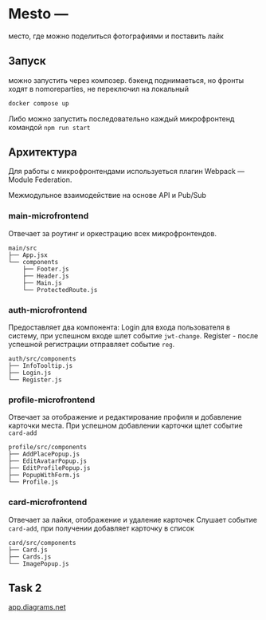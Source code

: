 # Mesto —
место, где можно поделиться фотографиями и поставить лайк

## Запуск
можно запустить через композер. бэкенд поднимаеться, но фронты ходят в nomoreparties, не переключил на локальный
```sh
docker compose up
```

Либо можно запустить последовательно каждый микрофронтенд командой `npm run start`


## Архитектура

Для работы с микрофронтендами используеться плагин Webpack — Module Federation.

Межмодульное взаимодействие на основе API и Pub/Sub

### main-microfrontend
Отвечает за роутинг и оркестрацию всех микрофронтендов.

```tree
main/src
├── App.jsx
└── components
    ├── Footer.js
    ├── Header.js
    ├── Main.js
    └── ProtectedRoute.js
```


### auth-microfrontend
Предоставляет два компонента:
Login для входа пользователя в систему, при успешном входе шлет событие `jwt-change`.
Register - после успешной регистрации отправляет событие `reg`.

```tree
auth/src/components
├── InfoTooltip.js
├── Login.js
└── Register.js
```

### profile-microfrontend
Отвечает за отображение и редактирование профиля и добавление карточки места. При успешном добавлении карточки щлет событие `card-add`

```tree
profile/src/components
├── AddPlacePopup.js
├── EditAvatarPopup.js
├── EditProfilePopup.js
├── PopupWithForm.js
└── Profile.js
```

### card-microfrontend
Отвечает за лайки, отображение и удаление карточек
Слушает событие `card-add`, при получении добавляет карточку в список

```tree
card/src/components
├── Card.js
├── Cards.js
└── ImagePopup.js
```

## Task 2

[app.diagrams.net](https://app.diagrams.net/?title=arch_template_task2%20copy.drawio&page-id=-t_QhQKQw0aWEY0aSNIR#R%3Cmxfile%3E%3Cdiagram%20name%3D%22DF%22%20id%3D%22BleSmaJVXqo2yb7Co1eL%22%3E7V3bcuM4kv0aRXQ9yEEAvD7aljWX6J7tneqI3tk32qJdmpItryTXZb5%2BSZGAcCUhiQQBCV0dtkVSFAUk8mQmTmZO0P3rj79s8vcvv60XxWoCg8WPCZpNIIRhGpS%2FqiM%2F6yMIxc2Rl81yUR%2BjDnxe%2FqeoDwJ89GO5KLbMhbv1erVbvrMHn9Zvb8XTrnlzfSzfbNbft8yh5%2FVqwRx4z18K5kbVgc9P%2BaoQLvtzudh9qY%2BmMDkc%2F2uxfPmCPxnEWX3mNccXNzfefskX6%2B%2FUIfQwQfeb9XpX%2F%2FX6475YVaPHjstccZY82KZ42%2Bm8IfnHH6%2BPy3%2F%2FfP%2Ffn%2F%2F14%2Bnz8p9%2F3%2F05be7yLV99NF%2B4edjdTzwCm%2FXH26KobhJM0N33L8td8fk9f6rOfi8nvTz2Zfe6Kl%2BB8s%2Fn5Wp1v16tN%2Fv3okVepM9P5fHtbrP%2BWlBn4qe0eHwuzzQPUGx2xQ%2FlNwNkvEpJK9avxW7zs7ykeUOGZaoRsikMmgPfD1MGw6w5%2BIWZL9QczRtBeSG3P4xl%2BUcznEcMLewe2pdybN%2BVA9CIdP644iVUd2DKL5cwI5OkwriACIjDguKBBgVJBiVelZ96984MTfx%2FH9W6uHvNNy%2FLtwm6Lc8G7z%2B4nwCVvyoRCsqx202XpZxWA1NdPD2ce16%2F7abf8s0yL3%2B%2FfbwWm%2BVTfdHbevOaryRXFfl2N8235d8dF%2BarXbF5y3eVipJe%2BLU8vXx7qc%2FmH7s1dW79vluWmma6Xf5Hdclzke8%2BNsV0W%2Bx25TWqT9k%2Fzm65ftO6sPz9vt4uq%2BsVl5XLtdg9fVGd3Wvp6hQI8SCvlm%2FFFIsQ%2F66net1Xhzcvj7%2BAcALv9%2B%2FGvz9Rs5ivli%2FNc213%2BWa3P4XlobrZKt9uGSF5B%2FQF8Uvzey9Wjxv%2BSCm374djSmUHjlZ283mS3M0FZfe2fivffpdvnhp0Q0hX7an1irjkmxUeaS5wMNACD5ULvBId6RrnZSptZEo1pUt8YPbv%2FO1lXT7m7z93X0pZPkzwUjLp9ecr5r2SPHZyGzGcPZWzUZTzeFfNVbVcb5sTr8vFonq7VEpYOSLQHzRft5EEiPDr5klA72LR3AWJgJhmBvV%2BZAEYxhngzQQkWS2ROCxhNtCwxB4OPRx6ODwHDqNWOASaKxyFA63wxCAe%2FrPISw8Yzv%2F6x2%2B%2Flr%2FuP3%2B%2BbkhUiAYOTmRakDiY7k%2B7IfEc17sAi6hIZK53Ficojys0WX9r8LR6%2F6YoZY5%2Bvd7lO%2Br1olgV9OtisaRfrtZPX8mjsmgNBnLzY203PwyG8vKz8Q0bmCTcwESpODARkqg98mm9jwuO3%2BmJtwa6HAAjEoX9%2BfkZPknjTIv4MY7isxAmazcrE3GoQWp0qMUg3h8fm8f17%2FnPC1TqitmgAT5JDKpxYEGcD6aQ1wBQogHkYjmU5QNksT43NQBQONcjDq4YZ5mXTtpvpXF9iYteNQFY%2FgVZB6Ek6DWcDrAgvAHTiNMBYSzTAaFETMPBxFQW4HBUByi8iREHV%2BJblovwdl79vJvtf4b7n9H%2B5%2B2kHMIU3FymXaAxPyCSuQaDKYWjHLyjZD%2Foy6FiA6JZEoqKFEAJsKEQDTVqGg7ViaOGDLu8vHaKqn8y7QTuo%2BR%2BRs5gngFeHNSV9X%2F9zH45sSEz%2FSAQIyIglO0eJclQ20dQ4jZWOg3sNVhaa7D9T0hptvv9z%2FKtwf4U2r%2Bc7%2F8OmlPVz%2Fotd9QbZ9Rt5%2Fjt9WUP1NsRPlLfpDx%2BR31uun9j%2FYnk%2FvXbM%2BrTQ6yEyRHydpeVcRcDIeaFTNQxEdbBRvQyFN1lYQbYhQjZySgH8L267vXHS0V6unlerb8%2Ffck3u5tFpT3yrd48OBZ9gyhgZ7KED2EmET5Gz2QUDaYtZL633z%2Fz%2B2fULPa7f9Zs2jzX6%2Fpw3R%2FL13LOYPCP4nv585%2Fr1%2FxNcpNydWYJBoA95Bxg6ZbCMIJM5CUNbLUdH2PoIsg0u%2FnbTLm5M%2FBm3yNYLJ4DqXETJCgr%2BtJBXJwrlAS6pXwXOJgK8ow2t1WQ5Zqme3s4FLaHDasnYiZHlLHMmeq0JU4rr%2FLvh4vXWSwHNwLoRsbSk8QmhtNaapqe11pea41lHzU32b5XZ09SffWN%2Fv7nH5T2qG%2FXQX65EF2DWPsoCkX7SOZsD6doZDsjXtG4o2iu0EObUz7V3d5EqQN1CRsFJMYMHYlsrr%2FZBy0DyY2uTP%2FEmdTWMeqheZK1V0FXqIIuPxjEK5ssGV%2FZqPneXtl4ZXOxymZ%2FoxTvata7qRetfMKU5U6EqSS1Ghh1tWR8E696vOq5AtVzG0poFQcyRnoVKom3h2IYjm8PyehcXil5pXQFSikjvC96h2y%2FK3ZliiiS7NIjk%2Ftd%2BMO8GvJq6OrUUChcdP6%2Bfc1bvWgtxnt4in37zKSPh8v2eD3m9di16bFbwGiwg4JCV2FUhSlHI4rTm0Sij5CEgT2cPvIEbK%2BPrlUfzagIE51hSZtNDxRbckbdtE42IjlDdbZQwppoF63OECLBKVybFMUyhQYDowaWp3N7hXalCi2bUW%2B4p%2BJVxF3k3kkuCAVdd%2BnqS7DGMqnyArJiVMMpL8%2Fq9srLLeV125lsrTKZtNKsr4EEBTg7Kk7EimQgJNaWGU3kad9eE3lNRGsiysIKqCg6sbOI6cR9XkBVqdhfeen6DLFeYRBJvUJpqaXB1JmnkHt15pY665vFcEtdlFJvxprrwrVSymolWV4dCCVlR4dTSZ5o7lWSWyrpFm%2FUHVQMouysq3DWuHZcMZIZN6lRReJp416RXJgiEXyt5Kp9qhCnhrSrHQCMBqs9M9zrnUvTO3VcKHugokMp9Z7rUz1RFLOqB1ceYksMG9Q7oaeCe73jmN4hoWkuZnMFLlMUsy5TjMSqs7irsRn94SnYXn9cjP7wnhKnbSCrbTKZuWIygTb0DGuvbi5L3Xjv6KBuWO8oxuqHVjeByWhwKOE%2Fz%2BhU5oCtrzBjZ1GaNMgSK%2Fhpwt0UPl5Xt0%2B7Nd3c4tf8sVj9Ttbd7HG9261fJ2L3i92am871x65aXvd1I4RJ3RaBFYge5g8EuK1oM39IUo48lvCuSHey%2FudPRgHlRrx4W9xuNvsWIHvNUOl2evDYcVrk2y%2FkRTkwm5%2F%2FU43nTdU8qDnwr%2F2BYN9AZH9g9qMZ8vrVT%2FrV7yWYlN%2B16mIyO%2FQxKhYvRfsslF9h%2FbFpdFK78JY68KXYtVyYxPJ5pXuSSGKh%2BNimWJXQ8Y19YNlUNp%2Fw%2B3q5V6lYbAC37CO%2BRVj9TZu3HSRCdifWXskSrmtKPRTCncr5r5qAkcveqwu2gvSRoTlDIEUm4J%2B3%2FxBk8oJa3mi1KU4lWmGwjjehSF%2F69crmAI4%2BBzK%2BxlmK%2Belj8420%2FCGKGdwEAaeYq%2F6YgyrmTn0Lupv2DqhvEeC740K803WswkVBxt0Kt%2F48WeFqPjNsTIuDDNa37FdZ98sFgEDtbB7OeWezP2dzYJ%2ByPlWr9%2BpMo%2BjPdza7S%2F3D9%2B4uJ38tVt%2BKas40KJEh5ZoQJiNxXGLK3YlkbqnI%2FxZZlHFz%2FAwfttK%2Bey%2FoVFym28pVSr3RO%2BXNo7tJNNP3inQaFLcAnxKpgxuQIdYcBr1o%2FSmMM%2Ba2iIP29fNzuRoHsXk1epgeh%2FXFj%2BWOQffydQ3uCEbN6wO2Vy9%2BUi94ZJdbDsFNnNKGA2NJjOTR4QKq3RbGqB4dzLhAQJjGJxoYMBAs12EMDP6DUGzAwMDjLTEwzkACVsVzZa1CKvrEVZAhqj%2BlIlf3kybZubPcTB8YcIH6XmHrD6%2FvA1bfh9wSHE7f44qqg%2Ft2rF8XoSv365Dg5Z%2Fq18EkZG8VDaV2%2BWfGHzSs2oXDq91%2BLesH6iZciuS%2B%2BzaM89fK9Xh73L6zxrTMxl4sv%2FXoeBy%2Bd18OAPN8lwcJUXuwbkgXgA2PT%2Fl9lwExQVZIqB8fgLH%2FAUh6s%2F%2BrpFrOAUi8A6DlAMSAC9cFJzoAMIvYcg5TcPaejuqTYv6ZTUCRukaNsu1jd9RpAN2eiRvcbPVbvsib6Cnct%2FoIYJKBBiY6AYJtYXmBCIFGQgjSoqW5LU69MwAQ6hIp58tvRIg4NBeDiHNCHeG6yVflLSpWcTTT9VmH3TakdgpBtVO4qgT9Ln%2F6%2BrK%2FDjNz3tZvRXM1Rda5S6t%2FbRJ7BFkn5bZ%2BoKyqfSDBGBSoxfKsPcVIXZZidBHav7krhOKFjBeyLNEQstiokKkLDfQlZH21O7wIcSpt7iiJehKnhDPxwPjipN5i7k2cON104LZ7IZEKCUc1AMnoQqLODTYgJBR0ISoAdd9c5AVIEKDMNgHCH2ajZXQpOqhXuyfh7B7SQmo04zrufVNHHsALYTbpK4CXIhKvwwG8aDJuAC92JIDHbwCFp3KyEQxC5k4xJ6G9beCn%2FBMbCN%2FhgPpgO0m09pyzMTaSKOS36%2FuLvMXtinlaKqgwYFOwp33tzoRsSI90txo%2B%2BBar2zx4%2B8AF%2ByAEo9sH6o2M0UXIB99OErKM61saZqP7MeImARCmp7zP8n2rGmx61rbvdTbk8%2FJHNfz8RLA5sPN5kpRwOVCMQTK0EIkji4%2F1P7Ji7Fxi39s%2FsghwO89TKHGdzA6tGDFGpob2%2BTlJHp8HElokiZ6aHVlZ8NT7pIORSuJR%2BY0wQSwVBHt4J%2FikKa8kzk1b690iF0O%2BoYv6WFAa4djqGFvO1MhGLo4sIurXGqRLNGKEdQWRP5snhOxo4uIXrz9eypH%2BcvO8Wn9%2F%2BpJvdjeLvHTmc%2BWMsKP%2Buv7WeP6ACyrUGn%2BX76jXi2JV0K%2BLxZJ%2BuVo%2FfSWKnI0r9FQ3AwHO0J6GkvRsEsNgKmckLWr0vLlUR7Z8oSXnc18HqJPUTlekPos4yTJhCFQhgGNjCaFwo1NLOA0av1JQGuvDj5ujsmPPqfBEAgdChaf5fJaV3mE%2F1kDEYZa0cQjeMDBS4SnxHW69nvN6bvwg67VpwpBr940D6LQmhCabVCa%2BXa7bmvC00pomVaRqw0d4iNN0p3ENdhWqCgE%2BWoZku404imhGV%2FmGul5XXbOu4r3KK9VEUFJh1rAmkiQdVRMr1lyRNg7VT5oMKAY2JxHk7UQi6Az6ikZG13i5o94WHv8cCXVqTl182zyfXhq%2FWQ5FD7IHAi50Ecp2P0NJuH0wNkQiSUVqTBjC7IsESeGEgKIKMpTAB0o%2BQupWdNmK2%2BYmQoz%2FgmpYxxJbx2wN66T3XW6mhvVEcyN5rG1fEHBctzgJbkJ0%2BHdiZQFACt4e7sveafRN4ETcBFYp%2BJTSzVyBmDMZwi36vl78cn0vfcw73FrlFFVzVegSS3KGzKILtqza1M5RJmO%2BeWpGDYkG5HNU%2FZMZkOA%2BSu5n5AzeOUZHTWo1ZfP8dbmqhvdQF5WdSzgR%2BJT1fxNxE7mPOY85xTYlZEoGaySqVSjs1d%2BsS7bwZ3RKcr0uubKBd1inzCjjImLtXc7CnFE%2F6yPZRJKTUH9iRn1W2Gp6XFDRdpAgPtEAZwtT8kF6bBgp2556VsA1xl1cbr%2FU9FeqrZ1biWaCtF4JWOW0L65X%2Fbzw1ksAYcWPCekQt3VjduaBDIuG0jU9JCWJu6NUX669n3y7j6jUpaeq7nZ6KSCexSYRIc6cKeVT7E0KkKR9F19lqj8RkmxpzvopsFLe9Rcq0Mfc65MoLw5HRDJMkSHziv2Q0UIiqd%2F%2BcdsMsWaXx3XSzukGDm3a0MXfZ1QERqz5GE0O0SMuUEPvaQBGkXrKTwN9bHFFADEHiA7yGGU%2FprKSeWfFlpm8J9FMmtgebeaDMgBEnHWiHWBO065b9VT7Qv3Qgxa%2FSIcshcebab6Mui%2BjLtNdSnU7YBl1tqDN1FwnpXT4aoG%2ByILRIgsg5nYhAYCJ6DUbrbKQ9t6vi9lwdtEoiHnLLTjdKAg7bjX6tnMm2%2Fk7kS3Xieunhl8OXsYthfTcHhKN9w%2FNxRdZRb5rJykJbrIsAmnzP%2BREkOdQ6IAgi4GhsULxmWKH8pYymlJKYGbYC76kkFyEuOGPRdAwG5LLZDuD%2FYEGVUEjgUwFjeAmQCf1ZeS3%2FnVRSKOiRjYuXGWcTTEN%2BfZd2nCVpfENjAPyH7fsQRTfhGmQ4f8S67BM3ERysmJU6eKnnNLGFVnHqvaQndC6hjcT0o6I6pKxG2i2CHHf985KJ%2BrzLvNS4i%2B32gOWEEuCXmQpFQKRIrEEYPkyQizJ1Ds6X4BUlOotnekegungvEBxiDpkrNox6tpN8L3erd9SUk17L8yWjn0lUXy2XeKzf9zv1FNVNV%2B8UJjcZ6yfuGGFVidJ%2FLd1C4655DiVA25aQszSTTAtFFVquNlYfdsej%2Fgi6kWgp8RV4yk8g9IqeSSBvymlD5Zvpcgp9ETVwrMalsPvT5oy9a%2FP5cE%2FKmOCl6T9jab5%2B%2FuqXD8%2Ft7vitT50Vwrx19%2Fyp8%2F7Y%2FN90LQ6frupnm7%2F54HRvH%2B5zd%2B25craLJ%2Flgxkz%2BCMbf2GYH2AlJQxBSiavPQ5xUH8X%2FOuT4ompBd0pG00gYLBvoD%2BcBzO1XllIsQDnsqXXzokmxrDmwidJhZEsDaxlsRO1QNvbc2H3AFIfSm5OSAbkW4OGXsDs%2BJE33mO%2BAr2b18LYbC775W8zwTU4OeY4r7%2Fy4ZbKljl4HrhUG1n3HL1bfZoQiobm7PCjkU30eBs3HcuD5WB4A9o9W6kFbi%2FJtPZCcYkGNBzBgKYhjc7nf6BUO50MRevTYZuyeMv3VMu3xb7FUzCuoSu1GGVwb%2BFjnm59UAuAXJBSd8MLQ2I1yZojMcZmILs5bffRa7udQ6a2v9JamIeak1b%2B8%2B1%2B%2FTyt3%2FbB4cV0uw84H%2BMxD%2Fa0ArdNh9NH2%2F9kyumoPp3t%2FsBKnqieuTjGsRKg8sVa1DMt8Q8sAiTYVqfQANLWv3obm3EtKOE%2BDMiMerBENoap7GuSm9dflh78W%2BGbYteVccTuqFGqU4G5XRiiBU6gmO1%2FkueHxG%2BVIjC9TwSFEejGYe8EXbq9650gLxTOOkFoHCdIE7Y1qfjexxnXxxk4FH6y8zBoVJwEYUV7j2aVYEvmINqDx10P3oW8NNLJCy6dSPyWiDXAREPrqNg%2BGa5mapoI%2BemGnre%2FLh1qvf3lhcJZ%2Byscwf6yrQ84bX5Jh8KbY94c0yApHGVfiOaYZgTYmPkmRsICGfUAUcE5VaCRW4K31Bsz6jieFM3lzg9%2BgJkX9LADagy5Yp%2B9BPDm5Jn%2FNvO23qXDurf1vFA4a%2BtFlxBr6yx7cdy%2B1i%2BUlqfTccXnmwn3SqlvogJaAhuRcBN6Ayv75MODngLRj%2Bl2ZmCQc8GAsHjum4%2FgDC9%2BHzNgA3Q0g5erkdyypIPjo%2BzSnXF9rhMfADzG8WzVTc3kqmpFm40wlseqVDTt%2FEBZ1t%2F6W7GpyoGWR74sF6WFOaEzAfms5Ih80Hm9BgHX0%2BLQ5ILK98tkhcdAOljCn6zy2HGlbKCyHt%2BMVMWbs8uSkxIOJ6EgOikllzQrPWqkkBd0GuQySnDqr2Q8tTToSYD40q6ZJPeYNIUzUqMmk9Ue48a1wqB35dfvoawGzLicbNmwBJJuVHzFqP6GRaNXzPnD0jIjrTUPDI%2BFRhmjo6pGvmzyxbI4lILC1aHYrH%2BuXwV3sXVFnVvEyKK5JAjWNpnbr7VLuR8OaSUWUlIkmJxc7UXQzXRd0bXYTeSQuS%2BpH7EvfFFsHr4VdW0gWfnw%2FPs2vHkp8s1EqBogkzBaHBfFc%2F6x2g0iCxgbhCKXYiUBSclvMFTJb1Kjvq0hH5IZ66od8fZQ7glZZEYrS9AiiYtJMDVKqv8uU1vhrpGMfIY3Ys1dkECDpgvARXRGtV1ivpUmkPgEppW8rOODGeulmRSrIE9WX%2Bcc%2B%2BUoQ%2BX05dhMo1VDKasuc7T1oFKdenZhu6a9MMtkAOmx1t6QNwDO6L6J%2BraHXj2Ow3uJZSLtrKizFR9ZapAMJ0Js8SuZQQBBatQgsCGYIRgEkv7GptX2eNGMZk6sArG%2B4xnG7AHrogmgl2iCtweM2AOOxR%2BARvyBrlxzSwUKjq3GxfHd2IzZ5uKLA%2Fd2eWAj8lJvP5ZsdA0H7sAqb39EnTuicw%2Bsc%2B6Bq849sM65B965dwbMVdJjLZjLnftbmnBCl6GIBEaAmJQhslOoW10cXHfMONaDzYSLjUWBbMIHRGsLXHEYBPbF5sGIvjiwzhcHrvriwDpfHHpf3B34dswXh62%2B%2BGnwzfF1SUJXHdqvWb4XB%2BLt8852WZT63AiaRHGsQuxC8fED6nBEHxxa54NDV31waJ0PDr0P7gyIq6THWhBX%2BOB0j%2FmEDauLHjed4yPmgzw0W%2BgXB9wdcw3YqZYit1FaP2l%2Bawdyj6hQR3S3oXXuNqZsuIfU1rnbyLvb7iC1Y%2B42UrTm5RLaVRhNM%2Bbm1O43Ln0iZ7pdK7K3y4YOssdGI%2Bs4AmBVxh4ZpxEVsoZPbiW2IesceqTh0B%2BNbeW%2FefUQOth2yLfyyHaS7FiLbJL4RoVsdDyYzvXSL6jPpZlZCVOmNAee%2FW7oAkYpXEhWq2B06IrEcTGtbzWcdTuhK7YOujT8fQ9dVkCXQnashS5J7GTGtTWj66PQHVtUNcU4kvIddXF2LRjWLgZs0rEEwfD6NoNgoUbUxzyC4dfjqd1QErFwAsHqCbUJwUIN%2F94jmA0IppIdWxEslERIKgSj%2B7yd4GrR0cQHAfrousrXV%2FhjOOnqrsYBodG4ZKgRNDIOjSgc3bkLNSgddkJjaB00asQPPDRaAY0K2bEWGiURmAoa6RqtdC%2FRsBUOCW49MPUhJJtugDpFQ%2BCcuj9du1WsH5teCxy2S5QGHEp11XBwaIR4ciwcZoFkZExrcVdJKKF1JJRIIxzhAdEKQOyioEC7ADFSZHwgoe7CHQV%2Fx%2BZ3eJ%2BwVynSqNCYGgXBSCOWZRwEQzR6uDRylatST6hVEOi5Ko5AoEp2rIVAOVflOAiECgzjCgx68DtffjTAz2g1wshGtkuYxqODn6tsl8g6tkvk2S6ugF8X28U28JOzXdqSBaUMl6CtSE8TCr0O9GoXgKgbvcwmEMY2Ml0izEwfT%2BXGrjJdYuuYLrFGdMCjlw3opZIdW9ErljNdzq0d6xHuDCHRCE5GRrMRYhsJKxFeSiOqZVcJK7F1hJXYE1ZcQbguwoptCCcnrBz8sxLD6FbNNHq1dDj3SKYhDGypVdEjIZV2DOGYjUyTGIkrxLTydZVnElvHM0k8z8QVHOvimYAbNtQ0OpIlesVOuNbgNLbFlD%2Fnse08AeGwTeqlQZPohluK2oVuSTY2uiWuUkjqCbUK3TyFxBF0U8mOxeimIJG0V87OPJb1IA4aEUdE%2BPCG0MxGTkgCRydEJq5yQhLrOCGJ54S4gmZdnBD70ExRA%2BVB4DoCIfaYKEiStUtH8gR0IK68%2BO5aIO6Y8igWuGupjbSRJBkd4FJXaSOpdbQRvBXjAc52gFPJjq2baqmiQMqZ8BZSnp0sodz7dPoywxpEsmLMRhPcUhs5JKmk%2FaNpHe0qhyS1jkOSeg6JK3DnGIckVRQ96aUeGMZJGFDv4iKdLYyUGhWJVyjWPXmg2hvMZA%2Fg4VRDJrs7DsLQaBWx1AYyS8z51SSVb0QUcJXMklpHZsnGJrP4zj1nSw%2BBVFaBjQ6pmYLMQqp6Ea%2BRTkIg2dxSD5KA4JyFQhFk6dphdxRAw6sKmXbITNIJeYRbYQbyMo14lnHIg8HomXaZqwyXekKtgryxGS4e8s6WHmshT9HSJ2TDpcT%2FaukH31ksBU4OVVPoJD3OOb1j46%2B%2BxEpPsseVEhEED%2BKMXkPAaQOZRgDOSFyQprW9q2SazDoyTTY2mcYD59nSowJOsWOlYeBUkGlOAE7NQpsePgeGzw4JZORPEmo16nfCwAaqDg%2BfaPSW8TBwlKrTTKhF8AkDjdCGh08r4FMpPZb6nTBQkHXadxp9kc5BIbBLitjgq0hTIdEEQxBoA31HgMBwbLYqDByl7zQTahUEjk3f8RB4tvRYC4EKAs8JEOhbNRjSRPp59oah0EbiDcrEcTGtvx0l3jQTahMUAk%2B8cQcK3SLekAc4ol61mKgRUMB3y1JbyU1m14JfZ7caAkajmUAj1GQcv8IQjt5vDwJHeTTNlFqFYJ5H4wyCqaTHWgRrrRRzcs1qj3JnCIkGyuE%2BCYZQzkbKS5iNvmcHHKW8NBNqFcZ5yos7GHck5WV0jFPXjwlkSfV08l8Los1Y4CPhzIcJnwtIUgYhBX%2BIvQ%2FZ9fNAqS1pGu3XQ2ASKKGN5JZo9M6z5Ns5B5TQOnILHjkPlPYDpUp6bAVKqK5EQ2BxJrh7d7K9vgDXVOMS6GlS6UODcUcBX4OVVwF%2FHfKjsZtntPE6eSK74G%2F03rOEdese%2FFlHbIGe2OIO%2FDlGbIGDVaYhviHtEtKwOJPcysPiaXKl4RUCky3ZSQajVbAYj97UFkJXSS7QOpIL8iQXd2DRMZILkgRvZlyrpJQict5OOhMc6ONXglnnElsyo54c0ogymYesdOwKoxC5ymqpJ9QqyPKsFmcgSyU91kKWojpMJ2SpExKuA6Y6JrqrB21qdLcN2UhLSUZvQQuRq7QUZB0tBXlaijsg5RgtBUnCHxX1UlYU5UA%2FCVoDjYGihnUgBC9F2iYdd%2BQKhiYUFHKPxCXdXZdX1yFybNsIOT%2FFaCQytJGfMn6fJMIScg4xQ%2Bv4KaFG5MAjph2IqZIeWxEzlPNTmnQ7JPBQ6HbtRyUrPFAH99iX4c06LiNdXtmMy5mIqb%2FvrwQZO0RLowMEvsYQMtpIXRm%2FpRIMXaWuhNZRV0JPXXEHGR2jroQK6so5PQRF5ibnQgL2iJjZ0N4M6bpcxQ6Jim80nEVc2NAQJNpAW8nChBsZG0DRVeJKaB1xJfLEFXdAsYu4EtgFipEkqjPrPZ2BoCa9d%2BjZm0dLkT3Ah3vXWwZ8SZKMDXyRq%2FSXekqtAj5Pf3EG%2BFTSYy3wKegvPo9vHMhTyY9FkGcDlUYCeeOTaSJXyTSRdWSayJNp3IG8LjKNbZCnINOY3xqU1kkj96RzCdn4aT%2B1rsnf2bVg6zEUHDETnBTAM4OzsQ0EHBFn43T0eqGxqxSc2DoKDu6H6XHWfpxVSY%2BtOBsbKRHTHlNtqatWI%2BlVAF%2BH5HR1zQWJUX5NbAO%2FRgJ8mBE7orZ2lWETW8ewiT3Dxh3g62LY2AZ8coYNUygbycgxOjkbnYgmVgqlXb%2Fy70hwHkPqJ%2B3txixT5zqw8ty2SITyYQgt7aTeRNnoNWNiV6k3sXXUm8RTb9xBS8eoN0kfjZFOqJ%2FtUbEHoWrDQYx5ZnAw0YhkjYGD0eheY%2BIqE6eeUqtw0DNxnMFBlfRYi4MnMXH0czGoEOnpriTZtJwLe4m4ey7vuT5cCUR2yJtGqdHILGDayeOJgtH3FxNXeTyJdTyexPN43AFMx3g8iYLHM1aY1WPjqaIFurERSkRrOGxMNeJdI2BjGI1e%2FiaVRGucwMbUOu5NqhGx8NhoBzaqpMdWbExby98MF1Q9DQPj%2FLUSlbfH7TuZpovHxA6R0thoNJv3kdpJywkla820IneVlpNaR8tJPS3HHUx0jJaTKgrf0BXZ6C72YuYFncl4TuD1gYVIlT96RQxVlSy1wp9Zl9BOng2Kx4c%2FV3k2qXU8m8zzbNyBP8d4NpmixE3Cem10eiPJp%2FBgZ0LvSHcKxTxEkMh00mDAl2mEqcYAPjD6PmHmKrGmnlKrgM8Ta5wBPpX0WAt8CmJNSkUvUwkYMVAY6GX6B1XZ7oMjOaMipeLeI%2Fl0rvjplcJil1wxUiVmFxDgNASLdtJnSD7IiLrcVfpMZh19JvP0GXdg0TH6TCYJ2%2FQfDiWuH91DkasCR7eh6tejvJbKNirZawufxibhEgV2MGoCHi7xY9A6HsjKHQyl41HgKKOmmVLlaI9dgRbh7XEPntaDZ5cskb07S8ATBYraNgQSCY49UACVCrQaKfd0TrFmKBjMavCMKcfxAaOcD7UeJ1et%2BftmgdFOWg0YvdMiChyl1TRTapEfiQJPq3EHCt2i1aBAUe0GqeueeoAbXNdotxUGiVm4s4JGg9u94DWExu4TRT7NPbBr38yeIonMGR5b4Fk17qCfW6waBCTRm543FzXRksRJSathTbS8njxEpXTZ4w4CjaDV0PgI05BdZdMQq1AmgCwrVzCcEh%2BYbPP8XMRPT4LMlWcWSfYYBOcJXj2taotEMrzSahDDDa8FBJz95UobxWOkpjAR7WQNRg5PwOnCyHHhbYC5bvXoTNaRIbtldiEWisdHrIF5MAMjVkfJhvERywJujEesXoTJPsRSc2MIGoXUJh8UfKxQwYq5aKw6noViGKugRiRoeKyKeKwaX5lCSRjDHayC3bVdTI%2BnhhvvwckOcFJJD16v0DJwggruifk8dimSkU%2BPm%2BPO4plKMFqT0s3imQXkEdH3guP7XnBg7sjAeNa%2BqWuBuWABn8TDWy%2FCZJ3vBdVlWs73vXQS9a4A2E6otgLMApsFNBEYcpafLKYIMJWEHpdwOMUro4nEq0rs3pnRif%2FvY10dfc03L8tS0qpkm%2BD9B%2FcToPJXJUpBJbvTZSlu1dhUF08P5yrJm37LN8u8%2FP328Vpslk%2F1RW%2FrzWu%2BklxV5NvdNN%2BWf3dcmK%2FKhfGW74qt4sKv5enl20t9Nv%2FYralz6%2Ff9Yppul%2F9RXfJc5LuPTTHdFrtdeY3qU%2FaPU6GC1oXl73eCItLLSkyq0U9%2Bdr%2BMq1MgxINcweMUCxH%2Frqca3KrDm5fHX6rNuvv9u%2FHvT9QsNkrndi8P%2BWa3P4XlobrZKt9uGSF5B%2FQF8Uvzey9Wjxv%2BSCm574djPRpV83mS3Cm3%2FfPNU6P%2BonPNq3YWQKa3yDFnrP9FjtWqZJFX4iNd57xcpY1cqaZ1iQ%2BU5tDuZVN8%2Fu9fqfldSua8%2FmjFtA8LfaWdtFh%2Fp6zGRhAg5o5gywsMIBW4KotoF%2BHCV2ZUP9II0Q3OnEQxl4gTBCJ1EkqDusMNjEas7Si1JFU%2FKj7lGRKHFIM94lBqkGyO9usIm8szJfv061TSQ%2Fw6tq03JpaN5tchWayqL1SrEg5CHKIkpBKulkqdY2cDoOnyHwcUD8hIh%2Bjw4fwvM%2F4e0ojXDQ5uccqWXgOBJNIGIsmqweM3wMDIIm3e4fMO3zU5fOjMeFetXdSmPbvqJUte4v7hrZcBlryMN1bPxPa9XF%2B9un975KQ7I2HkhPsYaPZAAWlAAWzMBk8JazPq8CLrb3C5XqRK1LoQZEC7y4JQaukm8gUcIrGwKXE%2FmIEJh8PWvnPuqBCVqOyen5%2BhYsswfozL4ThPxWnUsjY8vKE6jNWux77LQVFm9GeQ0kD1HlAq6KQMK7M5taFDb%2BvMqCRlunLVLXsT%2BhS930QTKcA16bqOXL0OWCURLTPxs9CG%2BFkQsH19slRSZkM2LiAcLNwc9h0%2Fa1eDUfVPpga5FOU%2FmxE50%2FYLu4NsxgdcFmU7LhICUVskBDAKid%2B%2Bvsfb13PqYh19ZlHAZACBkPaiFI0UGMiqwx0fGClfbtbV1JFzf6lihb%2BtF0V1xf8D%3C%2Fdiagram%3E%3Cdiagram%20id%3D%22-t_QhQKQw0aWEY0aSNIR%22%20name%3D%22MS%22%3E7V1bc%2BO4lf41rso8WEUAvD7abTuZrcnsJDO12ezLFm3RbqVlyyvJfcmvX94AAeABCUkECEmYpNS2RFEycHC%2Bc%2F3OFfn0%2Bv3P6%2Fz9819X82J5hYP59ytyd4XxNcao%2FKd65kfzDMIRbp55WS%2FmzXPB7onfF%2F8u2gvpsx%2BLebFpn2ue2q5Wy%2B3iXXzyafX2Vjxthefy9Xr1TbzsebWcC0%2B85y%2BF8DWqJ35%2FypdF57J%2FLObbz82zKU52z%2F%2BlWLx8pp%2BM4qx55TWnF7c33nzO56tv3FPk%2Fop8Wq9W2%2Ban1%2B%2BfimW1euK6PCheZV9sXbxtdd6w%2FB7h%2BF%2FL%2F%2FmvzZ9vnn5%2BTn65%2B%2FOv1%2B1dvubLj%2FYPbr%2Fs9gddgfXq421eVDcJrsjtt8%2BLbfH7e%2F5Uvfqt3PTyuc%2Fb12X5Gyp%2FfF4sl59Wy9W6fi%2BZ50X6%2FFQ%2Bv9muV18K7pX4KS0en8tX2i9QrLfFd%2BVfhth6lZJWrF6L7fpHeUn7hixul%2FgHE7uweeLbbstwmLVXfRb2i7TP5q2gvLDb79ay%2FKFdzj2WNjW7tAWaR0UCLW0WJySPy1deV1%2Fzx%2Fqzqvevi83i3%2Fzvq22%2B5X4vj27B%2F17MF%2Fyvy9XTF%2FZV29PGvWxiG%2BMg0NzGMDC1i9nwLr6U2%2Fiu%2FPvFpeL1jO664CSRFiZKuwsTkai7LuzTRl8Xqp%2F1xBsNi3e%2Bfmq1f9QV9ufnZ%2FwE6pF5%2FBhHsa4AqrdYufoo6S41Sq0udVdJ%2F%2FGxflz9lv%2FoLHn5x2%2BldV0uXt7Kn5%2FKRSjKRbutlmhRAtxN%2B8LrYj6v3g5ukLiFDMIqHfC8etu2O4YJ%2Fb39Jmj03eCWHyUJoAEyU6uPHdAAKZY1AAY0ACyWoamFIWejAZo97hU624sbdhb3Id9s%2F7p6K87x0Ks2gMp%2FR9ZRiGzqgMgFHRBJOiCMIR0QAmIaGhPT%2BHx0QKShA%2BwubtJd3PIQ3jxUj7d39WNYP0b1481VuYQpmp2nXaCxPyiCXANjSmEvB28v2Q%2FGcqiQoDGypOsWI4QBYCMhMbRqIWA1lH9v6dTtxPlT%2FZhyYp42ol0%2F4vqxuT6gz5Q%2F37fPy3tQCud79ePH6%2FLmabviRf2X%2FLFY%2FrbaLLaLVSXyj6vtdvUKnIXtStqr1cd2uXgrVRCNOgWdQzHCBiKcZbNI0vop6WxiDLh%2BDCHH38IuGv7j5tfTVjkjRCZSYBOMKZ%2BwC7y%2FXNge4Kn3INEInjaWCo0cY3EvqGZ6%2Ff5SRc9nz8vVt6fP%2BXo7m1eRuXyjtw0nFuYjLOTKVBoU58NQtDYxpdOSrr91heNldXjehR2N%2F%2B%2BjCtjfvubrl0V5Xm7KV4P379IjIuU%2F1WoF1Qm8XpS7VS1OdfH17rXqiFx%2FzdeLvPz37eO1WC%2BemoveVuvXfAlcVZRO4HW%2BKX8euDBflsf7Ld9WuRPwwi%2Fly4u3l%2BbV%2FGO74l5bvdcq4bqUJNUlz0W%2B%2FVgX15tiuy2vUX1K%2FXUqdNW6sPz3naExeFl5nort02fVq7X%2BqV5CIV3kCqavqRDJ76p3p1WJN%2FU%2Bl6evfonuc%2BW7LfPNRtj8d8RfEL%2B0%2F9bisnkv9waSGPkbYkFEuC%2FBVDMkPkH7rs7HR7e1cyBZR8yCSrhnGkch5iyrh1n9ZsSZUwFnbJHW%2FIru6F9ZHrLmDxX%2F%2BMe1%2FEx54fvuuWPMY8kZvE2r%2F0HO4MPDXRZrO4NDyiqVlBVBXWWFUNZVVtiYroKiEV5XeV11Kbrq5zuviSoDGMgCWtZEiggVqrfrgcam%2BA1kG3sLOPY44N54z0UEQu5WzTUxlY76Jufk80dJ5prHn2KPOBeIOE%2BNJqueXr88%2FqmKfn%2Bq303%2F%2FckYMlVfuPrejQreXffH4rXcMxz8WnwrH%2F%2B%2Beq01v3yTKqDYqI9Gs9x0ouRM14Qd9LmrL7itHyMOPJqvZAlTHtF8%2FhxAmIKChGTFSLqGpGKEGGFabMBjSgDk2oxhSgqllQWhGDZXQpXhwcDphtRCUv%2Bchcpd9tGcYRGSipNK%2BYy7IkSAko00MSVCQDCn2mfermjO9yfO3myel5xfpjbo9Tj4Uy0%2FQfdeP52VGZIlRNrXcHIzxDu%2Bp22GOOPfjuPGHg9L9g0c3rQJOI13x3lY3cxrc3HjqUmOGBb9OE6RDppOF%2BG3l9An%2BnMI0wQqn%2B4IoNISY4pUo2yneJvfVP0T5W%2F1oau0Hr%2BY4so%2Ffay%2FMkOjayY1dy%2FmtNdCfxX58hsgI0SfWxfLUoN9FW8PrVv7Cb%2BtFvWhpZsUy1ZM6YaLN9msPtZPRfu%2B3fp3b5WmQ7cqFdtLse3cqlzuqnKHXfZeXbA55EvvZKO5505S2MoeITxA0GdfTYh7DPRMCv8wQwx3dE%2FcqYFiSqt%2BBjMrjd3kk3hxrQ5xnL9WquLtcfMuKh5Icc0XXw9GgL6%2Fuw173SoM0Lh9flCrCt9PPtTlCawtz6sDiwJ4f6Q66q2MljePbqugrLYlqlMQ2aO7lOo2mKGMxOKxGEVFXNNaX5YIkuoKVs%2FPpfnU0c1jnDio0mwsybOeN%2Bz1sM0WrHA1KqiqUVlWR%2BE2f%2FryUl9HLYC31VvRXg2ZC2MYBXEqlnUhhLt9JigGEM9cv5pGq9N%2BRsE833zeFQudoFEQy5ZbcLhREA7cam%2BjYGwtQ%2FvqAC2zd55wENcPDb%2FsvIwbDumzKzlzxFeF1hervI6TBsgBJZMkwSzLIpS2%2F8eSCFKc3AcERQwMJSE2h4FZNyyMuru3XC7elXFWfj83703s7HnxvdoKGSdER%2FHhIUlK0RpJ8yeptA1xN%2BSOSVerYVMl2Zm69k374KcDMZKFoAnuuKPJDPKmeHvoHMtG8AKwgHtPuCMlscEospR2QgspYEXYbJXK1DHazwgUpSZIe13HuXXCbe8aYUANiY1ogLc%2FSIyROki8e80HiS0FiTVT0mbSylpK8Rv3zavCZmUeklBld8O5WHxEo1F5pP25vZjvjbnhfLb7a%2B34bKNl2a9898xD%2BzFAYhQK1mplxf2p9af2fE5tyJ85LtRxSw9V1CleS8WETPXDzW8%2Fl49%2FLsXjW%2BXdfeJf43SCZADxH1yrgp21JL0khUrrk717BnNFdw890c89jnz%2F6j7nr4vlj2Z12ef1bqJwSSNEjyxOc83J0%2BKtFFdBRHW38pbpR3CNUzH8JQe%2B6Nqn9Ac%2BUPbQERIkCgnfvYg6b4k6Ye1buofl4z20h6LZLGAFs5wPw4qdpNVPYqnlkskqH3%2BX5PPgha4eZ8MC6cHGg81oYHOCmiyLuBNL66p1E%2FZ1mB7z9QGEs0TpeQb8cv7j%2BKA%2FUxZEhCLJrv3Evb0nd3d80JB9%2BVS9PqyWgq1MoP67wGxH0GlSl8x0Iv9FgPV%2FI65P9a5rQWvCX5rVdPDf456aFdLb2Rvv6Kv8ulADAfNIxK%2FpXdeYqcobK6n%2B2NhT1V4jn59G7lSpRwORIJf8Ah09e6tpa%2BcfT%2FUeVKsz2pfU%2B%2BjVel6sDX4q073wx7%2FXua5xt6bdCN4%2BTzvmMW9sZx09zmez7zkFWP6QdPY9aj9uP8VoOI7i9aXXl4O1ld558qJn0nn6Bn%2FoXuLqQwBeir0Ueyn2UjyeFPdY78eLcPlclfjXrsaAaixWX4t11U5ZPvN5MS%2Bl8oqvu5BKLVDEPuio6gqMKC0V64ADeKoyqHGD4MhUeQXUubFfKTBWFljcsa6iB0UiQArRTV3TOxJPJpZ7WDOgJIvx%2FlgpxkVEg1zOPOVwKDO1AeRHGKxSNsa6SvDwwhzTFfb8XMQKkuEkewy0Ra5vW9UVXcDyQhXOBpdXg9V986VBs%2Fr8ge3IUul8%2Bb%2BH6kvcvqzz%2BaLYvUYr7cUtqC%2B%2F62xBezGrKg%2BuDm6n7iggXh44KMFXctUeUDtal%2FgW6%2FuvRVPpC5EB5N824eylyNdXB%2FVqHyRMWOJZhKgdgLZ8ZKotHxFFX36331TIACuqG7q5mUDRQ4Xaeqbb2HI1qNxvYmCv270NZ92eUpTYRSwnSPJlxCIASb5txBqbJN8uYil4191BLKgf1SOWm4jVL0zuIRbQeXm3V4uyWAJ4IVil2GWHsMqFsW6dgS4QtaxlZUrh80Sxanh4mO311OGI9%2BDkBjj1DwJkR9wVcAqBSEgLTmAp8X2nrqFbqKJT6sY19vchWdBhrjhZPFMIRg%2BeseEUdvAMmqozve%2BFp%2Fe9Qqi39WTwrNlWh30vYBSQhzdH4W1AmJzzvYARR%2BP5Xv2UUFKt9tkCm0ok%2BoDNbhos0vBHTAMbInEiHo0g6FKhhgiav532UGwcuTIansVeyAaqT0nXok9R8unuOKFrtrTfSQOjAeamuwKG9NEo9lD%2Fp41i7HKPYgdJD0MxmV1lYhSLRqAzV5Kr3LGGZMKl0ACatulLNSDkUp0Yg%2BKBBenowhsl57GEbhreiXF0i1OZ6BuacBUBp8ZYlROKPNM399oJFjbKKsz5gSMWeacZnRgI9bsp0ORI677RLsqDL5164MhDYz%2BMDTuP1JWNZljIdqyl5SNFTvzAVUEyzgSpKRpsVz55RrKjZrMrRG0IQQzaXRpVAcahNQgkx5FJOV9YGgMLQyJz3o65ufURFCB9xooAafwYR9ok%2B3273Ct3hABciixwaWB5odTymH0llX4anNlQt7G2yuyBC1%2FxQaw7Wm3Anlcxq2rwSFyQrlPIHHUxBmCVEABWjdExMgrpSfVggkRjI4ZGCYWAGgxpIb6BhRk7ftavBqPqf5AaZCE1kSD7SNsvHg6ygQvOJjoZWHAoyrafgYeJwsATaAum1UEjhudVm0jvM8uiME5xkmRhFKOMllczY2OGUJqmiD12zlwY4Fkch3GEozjJkigFQthRNIuyMAwi%2BmhMPqzksA9aaTGmSAWZV%2BoBMHY3M0XYjGLDWW1JJ0ke6jESrUg4DS2ludh%2FPHUGe1485x%2BNFvSR%2F0Nkh5WfSJbX1PnrGM5f3%2FDkXQmXpwY7LLvckjxfGH1%2BWoRThfFtKY%2F2PuJAFbDI2G7uOrYSghgB0BAQ8LethscOSlhDNI0IhOWl1Kht94jmBKINRBJcQ7QEiCXcsVnIUQfLbrhgU08Xp0e9I4REDKyAqBdBDBXGUC%2BxQlwwBupFXYfYsqpOoJDIKaBeMjyYzfZSTs1b4FHvSNlxFvVg1oKdH9cMfUDQ9MweYmuPbhrCIEY0w64k4NgqtlmhOBgB29h0yQkVsmHWA3PYpuhennApp2Y48Nh2pOwwbEMzee7v1Oh2NMOB5hB2j3caAiLhHejNYauIZ4Uo4SDEI1LEN%2B7WFFjW06lh8gRzkDfMm2B7KafmTfCQd6TsuAt51MGEw5g8KvGziTMPcCOIg0a4kgQzoAzFHMSl7tadyBCnnajDqbHak%2FRUa09S52pPUl97ciIgp5Idh0FOwZ4gjZQN6AC5LviBvAlYKAYfRr5m6tVFIN%2BAjOgk6qy6dqm75Skd3Js%2BVZeeaoFK6lyBSuoLVE4F9k6sQCWDC1SOBb2QcwP5qhV%2BlKx3APVkRlTsAAjGkC4yBoKZu9UqhOY23cnpZUDk5CRAMHOuXiWbul7Fcw4dLT0MBsWDOj0MKuZsHAODx88974dHWhN6GSA5IFHxbLiZAQdWvcXMgekeiM16oJDYrQgC26sZP66BdRm7zMWpNuJMoxbG9oJDYYs9J%2BCp2ojzj%2FKvcpIqzcAeivehSXRAz1gtscs04iymDPKhlZJCeJPHpDKNQIqb5ng6rFasLiWja%2FcxKeeNcYXsMGPcLRprHAARhsoYZ7RiEqn0XceyDkWbmlnfEsPnZRjOA7svamiwB9hmNxQz0l2EM3GxMs3SAoM6WCMk4iKctZvsFJxpFGl4OHMAzpSy4yycAXGAO8ZIJ%2BZFdrkTELCCTjjqplNjF9DoEeJe4iNGPLkd4t7YHXaUXgZEDknUcB0CBnWVOYjUiKCIQQ0sbpp8Tp%2BXq29Pn%2FP1djbPS9zMN3r79br62oJs9du62Cz%2Bzf%2B%2B2uZb7vd5sSz434v5gv91uXr6whScCOHaCqM%2FGJbR0nzquXddd5DvxBjBG8tPedLuEyXtdpWbu43rPTeHd3fdH4vXcmtw8GvxrXz8%2B%2Bq1Jv1T3ESbRDpUBAf%2F4x9%2FKBkGFSFDw0Tij2g%2Bfw46EFKZukFCMm0cGWQxzqR8RNbVNSGAGfSzDKgaK1HCwXWRCBczIEFvNzrOoPss0xHttruUjmDjsEykI97Xq3LBi3PLSCi30cmMBHO5JgjhDK6UFO%2FKuvrHbtyBfqEp1gq5VuPDEkajKWO9sp7%2BOJdzbk6fJDm1m6PE1M4s8jU4NHAXCDQgDK4GyRAcJBOI8ghUO8UXY4EBMxbxuqeRtrpCq1tHJRdpRdz1J5UsOnF9pd%2F9Q8ngLFk1GlE3N6ya6RNTSKNTysnEVLPJToGohuPuE1OjwbMB2XEWc4HIx11DZMRQNeXSRHzeScXqIDHW3nIXZ6eEoebEQMQ1ANXo%2BbaDalgj%2FGU6LojTTDwaIQEQDAxTZaamhbMlP8%2B4INbgL7K94FDUaKRpR2%2Br7eK51CM1HJ3Z0CPlXoLBwXRW7mySxOyxc9DAYGEojUbCxqRgwnjY0EJKSmry2CE51fIv4lyoivjyrxOxslWy46qVTRTlX3zR1QG1yzxn9n3HPCftz5cZADMnXRqlYBiaTWzMfCcTBqX2g8usu1a2dfypBqWIc0Ep4oNSpwKXQ0Ep7BhcKoJSo8AlbeHHAfcuibg0UE%2BiSK8wXzbdLZi%2Bbz9OeCP%2FBTzhjYZMitwQIMhCg5jNgWxoZSL4GCCLQmB8ul1oCKEwzimgbDg8ANz2UmrEQjzjjRs4q5IeRxlvcAjEjsbBWdajm3CX8Sh5B9wK80UchCPDibmL78U2p4vAygG50nBIaQLZElZqBNIs1JmLnT5ZNjntDQ416IBON5%2FUbLtTdeYhFBoZqc68rk1DUD0acxw%2BUTX1wF3MTwESqcDOrWJdJRBOVqwTbMXCH9Raoi8eU4oVbl2SGCJjSINZYqpJkeCxDXqXFFe780Nyyu1ATDWWoMaMTY8gdLVNqLHNx%2Fv7ar09N%2BWjuanOKJ%2FpxqkMrpSU8sZdM8qqS0zwic5SaTfZoegCmxjgowtXrkcXlNLjaNKbEXErJ0CzmDfPdiKRyPPxgwfOZJZYcnnaE94Gb4ZMS9nvkHvsjuRkd76E0IJSqPqCCRQFLSHjdANX9kTGdGpqS4JPdNxKu8lOIaNGTbRHRkeQcWjgimPICJWV343V6NiDmCx97RHTmLANz6IGSV%2FM4SdYUu8kfiLSLUS3rPV1Ks%2BdBFDiGo0D0SlM9wDqBoCqpMdZAFWPagko6WW3LJpvRAS7FsFRLSyVjcQ09SDOXgQaDkhOKqIhIDZWo6xQHb4jWMj8XGfCrDpl5W5iocb4FctLqRHD8FjoCBb287%2B7h4VAzMdGmJXVLT%2BIjUJcu5Dso95f4Th%2FrUTl7XHzPn120RpI9ouUhstodWoZgervHYVJOhV5SLfjBBksj9ApDncTKjUoAOxCpU7puIdKR6Cyvy%2FBOaiEaumnjLseBqGXAZn78FlM34NLoFJ6RyETEaAQ2rKSP9UKntC5Ch6dknKPl27gpUp6nMVLuIJnIMyqPwWbC616ELWorfT7hiKrpT6hlVKfgVxHkkpwGSbAyiR0QKXgZFID08DSjF3Z41QBftifU%2B%2FWVcEF%2BLEpXjoSQhGRseZV5D%2FOrvh%2BYEPxDKEkxWGSlP4%2BSTPpxAUzFJE0jNljZ%2F9DEs9wgrKAVLZKjIH2xiiYJXFWaqv20RhKRla6HQ9aZyTm3%2BKp6XdINHYDpC3DP9LobbS8lDoDAL3h74Thr5IeVw3%2FCDDEqkAZ6%2BlHVxm16AV6uVvZwM8QVyjI%2BwoZfeO9aLyrQm0XVFMxIC3iUDl4KAJgHZkz22MgrOomADLO2unUdnyifK3tLruEgPHUfK0eAY%2BWHlcRMFYwtvJzESKuqqLLA9cleOiGxBjw8SMW6FBvRlC3XwhNH0%2BzC8FTlez1Bb5iuwg6HYPrEIKyWluHIPREOVzbbXYKQqfmcPUQerT0OMouR2IgZrrLHqmAlM%2FfDMLmfQc2QRjseKXp1KFVa9DXLzNSyfn0rmQyHcvqMBCK%2BbJ48iqK5ERZVttddgkH6RRJj4Pu46BKelx1JRMFy%2Bq4ruS4ruGlhFpVstRbi2%2BosBBnH18%2Fot8XH9Hfvtz%2Bb%2FSB%2Fyf49ZoWYHA7UcxfCnoy2xV4%2Blh%2FZWu5W9laUa23n1cvq7dSWawqJVBf8q9iu%2F3Rrnf%2BsV2JG1t8X2z%2Fu3r7LGp%2F%2Byf3yt339s71Lz841cerj802X9Mn0urit7nwW7k2zUekcUSfqD7lOpgFAXtm91n1bz%2F4334r1otyjSvJq59s1qlaHKUMtE9tVh%2Frp6Jn0VuYKf%2BEl6K%2F8lJRS7Iulvl28VX8JpBstG%2F9rdKlXNQ6itIZ4f4TQ%2F5RFs5QzP6TFFfzrds7StLHvuIRAtmNGlkTSMSJ4044RxVIUf6aD0JBeiICiVOFDXukQOI4ILxAiiGhWHiNhGlkVSK7bubNbz%2BXT%2Fw53xbf8h89JnEwbBJrYcsAp2uYiVmoCBr4ChTaxaZABWk4DuX5uFmvV98qgF%2Fmm83iiR6i7tPceomLu98hFJQGBxFBEIoHMoriQw7kDteyLBNUSVxiep8yqX4Z53jDx5ZyjQ4e8Hb0aq%2FrBNVs0ueOBSYijQq6poQp9B7N39o56507ZanoTV%2BnkrAbVhqoS1fUB2PBqHbVHjDGHYMsS8RjEJLkkGOw36GcAMWUQq4tvcdpRweqkFESSgctTLtVkDF41LEpGmor5Bk9W6J2%2BcV2MEyjiDzAUtAVBhqbiieppw68C%2BtFS4FfyyOxeGvqhIP379IjopXDQeWEXy9KLVStVnXx9e61utz4a75e5OW%2Fbx%2Bv5al%2Fai56W61f8yVwVZFvttf5pvx54MJ8WaqPt9Ke2igu%2FFK%2BvHh7aV5tNR99bfVeRwWqUmjVJc9Fvv1YF9ebUn%2BW16g%2Bpf46VahL68Ly33cWGgMv22zXTUgPfpWVbqOQLnIV87umIiS%2F66kJS1RPr18e%2F4RKK%2FlT%2FW7670%2FcLrbRk5taHkoFfCWWhge1dSUIyTsCZlC0YvW4lp8p5fZdWUd%2BTFT44SFJbpWxmF1bATmuhFxBmcB6GPVOOPVURj%2FhEEbs1w%2BAUtVckfZGC%2FrE34v8qbzlw1%2F%2B%2BOsv5T%2Bffv%2Bd2%2BQFsPET9hBsPufz2juQLA1Mo3rUwkKjiwYFgy4jRArkEozp%2FlQjhXVgpw7pnsaDOnX0N7zasYf8dbGszt1fiuXXoroOMCKlgG3zXyUdRSnxLeBr%2B9N72QCtRiCASgDtI8Y6Of7OA251G%2BhnYf2gE9avlH395B2Xq4449h2ef4CffgZWU%2FMJ7%2BYTM%2B6zQrGZ8pQ1wyF2YizmuwkC%2BmFSQGSM6YpMITE3YhFEwLEWNjX30s7RvNvH6%2FLmabvid2rPFCG3%2BWCK84As3kEWfdLdmhjAdzbrdPytwcNqHIyRgcGw6jeWwZXCWwmW%2FPqAsCuO8euvhj33Xv93MGyVDXPOGoxFkUCqXpHyILqRKBKks2rMFv1P9LsJCmYRynavSs61IkxVikUVeWaX1cnyTUco9wtkwZtgJVpxyBmW2J1ZHnyyKo9Mo9jRUHFR5tp8gwxqaB7RSzRVO9TsoUMLiQINe3%2Fv0iFW8OBLhw4zOvYSHkcrh1CgMA95lhR97rK040d0C4Y%2Bce9lzGYS24q%2BixF1DoIbVUTGJCgTLZLJJzEjas04bx2EeGrrAAXTUbi1%2B%2BQUrJ0oRVu7jU4tpQmKNm8hmLAQlNLjrImgGLLYLSsOxJCitkGwQ33%2B4vLnkAtP3dKLzwzvh%2BRBmm8BNdCAw7rNAf6phAPCycMBVVnndIDvWkAA0U87PcB3LiSAfEjgdAD%2FxGICUO3uDvB5FtVPXJ8P6sC%2BagAIc97p8%2BcH6f07jsTidqDQBNpwc4hO%2BRbcQ3Q2x9SZCD9CE%2FrwyDkfHp2qD4%2Bc8%2BGR9%2BFPBtJV0uMspPf68IdBujS18pY%2B02QJHB7XbG7fRXoU0Fen3SyWkN1ZX11Gdgei82hCZ121WhOuxqk668g5Zx17Z%2F10kP3EnHWscNb3ms0ZcNh902HqoBXB54fmA266hFAQnNNr7MA51RsnAOfTO%2Bp4QkcdO%2Beo41N11LFzjjr2jvrJwLlKepyFc8U8tAcOiU0M2b5E%2BB%2BQDR34jw3F6WEI1vDIjLMG4EjshL9GlIRVKEGMu%2Bsis0iNti467tUpDC7r2fRe%2BLO82hCzz0hzyh7zpy%2Br5%2BdFuS9OtBofNK5sr21sbxPM4ghHcZIlUUqCFEVi4xGepaj0VlL2CKQMSTgLcRYEJChRLEwDsJVtFkRRFob00ZiMWDG9hzQVHRpDNRUrjLZB2gGvC2SEe9YOz9rB7aJn7ejXpCqrbQLaDvj7Qd6h5%2B2w050%2F5O51TVVTxB3w17MyhGUAF6NAdGxcsODHHrfikgWPh%2FkULa82lOccyYLffLy%2Fr9YlcK8bReOA3hnPiFft5Hka8USDwtWCshIX8ZodlcmMeFrB4Y14b8R7I%2F4wTUoUx94VI55AAQxvxNsx4lXC4YgRT4VOweu8Y22%2B3z075sSMRH9kBkcBhcWJA1f97E%2BTEThTE4FncFYzPXdlxA5%2FM%2Bky21kcmYIPEoAT2f%2FkJPY%2Fm1YFBEnMi8CsohQ7lOIdxXhUYYAGGYw4vKSXENVtqaFEgja1xn57J%2FAHjrg%2Fie6pxscOlzmq%2BiLUqJEah5BRUMZDVIwjbkRIdDdCwYBsaQgIisVWiiiULH1d6kWEpCxglkh2oU16RVgtQPEEy3GWLBbnf5EIGD2aAh4Ypr2jox9GrFU1L8RpsXgU5QKz5%2BXq29PnUv%2FN5nm5WPlGz%2BV5XX3l2KVltun1aptvud%2FnxbLgfy%2FmC%2F7X5erpC9Pn4r4dx3bbSFF%2FmaTtDVRXivhAmQ%2BUGQiUtbGZ5%2FxJFKw%2FSsOz1N3Br8W38vHvq9dyq7s3kessKePQrrASpDAKuIni1fUzrrNSvJEqgmM4pveI5vPn4ArKdwUJyQojeofeJhNwpUpwALzbiBYViprJmGLyEXyvmC5QMf1851UQLh0CF1SQOsHgVZBXQWerguobpZRpoqGAvjyVhMUKLDpuRWgsBVJaBtWRL0z26uhS1VHYuajpjNuL%2Bj7o9M2ll6jZUJgOqrbMrmpT12N71eZV21mrthskKLWdzqLEXZeooRIxtYRIN9WBCFCPbVBF%2BWHOXkVdqoo6bCYppTgQBgY1QwMS0ZC7QA1H5wFQDUfpUfiOE4gyxaCGUw%2Bz9hrOa7iz1nAZP0WZp1dlXqb0TnZB2FF%2Bl6nPZIuNlvQITiU4h9uYPlO30Hl95vXZeeszcMwTezMdI36BikpsVWTckLyaCgHCqDHU1Jr84z9%2Bftl8rH%2F91%2Br%2BP7fzx9%2F%2F%2Bz%2BvcQipqdFLCw%2BzUcUwIaDQSXel4tTYSkHcWl6he4VuTKE72NQZBbrasU%2FdKLs6u14oWHRBey%2FHP%2BQRVFFsqqvz97%2F9wm3sebdx7icOlDK4y7VptY8z1CBjAbs96sOv2QSyf%2F%2BU0P%2FDtYyEIevTahq3siy%2B6m8cAduudl1kYUq7ypob4qY1TN1FBnR2NSs2Sm8Khno%2F4SuDYVJEk90pJCKC9RIGEgeHdndKGIh3IjKbh6I75YDeE3glUxcYidJIrIeJuxQfcQjFK2lgYHwHPz0TRqK%2BXe89PzHkqaDMWEQlNUhKlH881SalE9DLo4GhbRTvQw9V50zhAMhyGhtewMB9Aj7%2BwZUS9U%2FUtUzsUszjDLJUR%2FQITLH1t5vc34ZmeSk1aKz2Zusv%2F%2FdQfQnP1j8mW79Sehhbv5QImJitH2e4K1t3lzR8x5b6oC6jsP3wQB4gbGgO07LpZswMYZrY9ZIlk0PaiQ6gaffYKUgzMYDGQ5oRSFNJj7OQ1jspNhLBrJsGlEq2upWnHvb2FxIN2IttzqFjaOIg7EmuHAq7VJK2tbVGEtZN4HNtJi2mnSMe%2BE4A%2BPoHRroGfCQAQi5VtUuDREhs9WqeYSXHPTB3J6Ih6724pxdc3sg2W3pKGz1xCKWhTaEnCawQqx%2BEngSL7XuTR0JJAIRYTgE92112CD1JoBGs8OjpBHoqpcdZ9ASiOwJ6dqFQ6vq54%2FArumor46X%2BRfbG%2Bxb49kLDFkAvAROH5EdsEAI9SqgWxyAmaoS0HMHEyUOpJNAo2nATE4dZZW0vpUYkw2OiI5iokB6GiW7N8iYBEPgZHxM7Pf0H%2BIkXhYwKKerzD6kTYmXMN610m2q4wCHjJdAsqDeRK0%2BtiiQPKE%2Fdr1i2WalRJk%2B0q3548el%2BVaVqfnFFqWgkmSG4LdDbiVpzy0PrQ8FFiTS8b9PloSX6i%2BTkLEclhHBS6IiaGuWgU1PkqckFIeq1%2BsxtHwwCnu6Oe813e51A%2B%2B4NC3ywPARRJNolVpRb7o0ZF0kJqVFYPXOu3MAq3dPeJp2J0MJoN4WeXWYTWiEXIJ6wzisnr5x45VS7zXfcy4xBWHKVpc%2FrutBexSFgtA9GoU0F58mgvII7MQXHB9duuZgauWjzCWHJM6d%2BMN%2FTbZNKk3heJq9azky1dIyfxBs5siKSxhdCdUuMjsmOIvJ8Ql4RnZsiajy3Nn%2F5wLV8IK%2BLdrpIZIGDTCJEZ25aUUWhmvXIqyKvipxURXyVHx89ulhHK0ZyGAd3TZwESKKZUyt%2Buq9XK2ejVryTpRPtEVtpGBuUYNrYHKMZQuUpXgd5HXS6Osg7V3s4V6AGCoAiX3MU2xFkBo1eIXfIUlEDjTqi3aI5yxzbYDGh19ZeWxvT1mfIsR0pimWd4dhWDzZvsdNzbF%2BJXTbHcGyrxMERjm1aa3ISHNvXwSwI0iuhiyEKo6sjSLZReUdyxZNsRyS8mpJkmxZa830O6hL33qJtgxTbmFErUmLsTDJLdCm2MQmlO4XSncaj2IaPQNSVeAvtPDvi%2BCAIRZkOSXiITO93xHb9RFmpXfgTkKXE0gk4rs9HNb7gWPb4GElhFJRpifbeHUMxEiU%2FJFgScBMdQ%2Bkk4s6kLTmge61W%2FFL7GgqR%2BUMygViXUjGGWO%2FfvkYJ3qkwtk1cytEIcXzkG%2BK2H1j5hgShvjcYOh8ODFwo0VRUQTHAklfa4VDbA4pHmLkArgwUHZAWxvfUiWLUa56hGEgHjrJ9ivEtwP756I6P7hiL7hwdi896uPd4EoVDuPfOtlChnyxH7jahnBxDASlzo3rV8Sivlk5BLTmufYajmWEnmmlZZbGevIgr50xFLhme3JRXaA1TqddjKIAi64YqyhWhXivzk45arOlyi7Evcj1tNX9y1uc55hYVzEau5BZjdcmpzy0ayC0ODGOaOreoQd3oTG5RGNfbjttND0rD0FB3HbSmA3vbxE5EMy2TZFba5T88BG0pt0ik3GKcYvEe2uN7I5q6YVZibHd%2BL2NLnTScnNJxlWx%2Bb7fWjBAAKth0lvH7LxFkEB6DyS4N8CUaA7CtL7ganDfvlTt7xADfUuNWySWGvM0NT3x8r3ITxfs4Mr6X0GTyBAzdgyslLlXYJbixzCqNNCYtOEnQ3Wxyv16xvJQaFWSeoNsNgm6V9DA7wbGhFQhg2rtj43tJh10s4uKke806vOeeTKrHjAZeBTK0e%2B5X6eb8yMWY%2B%2FnTxPAnHSxjrN0DoiUKFsjhje2ipZUyj8PQUvR%2BqDM0oYrXcOTdRMvhIgzbS6kxa9KjpSNo2Z9UcW6cBY11TI%2BW4ORhds877iZIuEYC2zvGc%2FOJa%2FkGvx770%2FjpHN05DWeKvf2CKiZKAT8VAWWExqZngDkC2wGxkGr9dlGuUajZfYmiEVKk4MLoDP%2Fz5ZWCFKkT3qK52d1aAmlm2gw1%2FsQYGyK%2F1zrZKASAk0LAUvgyAF8GwO2iLwPoP9MhfKTtFwHAGkd5wH0JwDElAPuIgv0CALhAIfFFX17bW9X2ykym9J2C5qvQf37i9yB%2FXSx%2FNJeW789fq6PdWwYsXAL%2FaUyhQMIbqPRdxBiJ%2BPJf5kInHWebLwt%2BqDocojtlVtY6PBotFx5wCJAYgKbmrUBLZKjrQaEasVeNXjV61TiRaqSB0d5BvYPK8zxVJe60VgCRbQz0rhrTlsSFmGFCKx1YzDDuZjETAjZlkyib0Tze%2BKsDQckxwjhRJV3P1g8F%2BrgdYK3yYlf1CKE9%2BPsdT6elrKr742P9uPqtoXGY5%2B%2BVlnTCsz2oxO6Q3cUzhJIUh0lCQkTSTCKXDGYoImkYs8eOMIQknpUHNwtIlSSNIaUVBbMkzjAJ2scR0nPgn4oSK5XAhywzCiWNTyv3ecUG5TJJgM2pNZRC0YNz0WutOLir2FB6fDOPUrM9lF7FWSu2oe09J82GAyvm2UHrLPv9wQwop0pA15%2FS0hlYr3M22FppcFex4cCgyfbPvNy170y1rc5QtQ1t8HmpNiup%2B8PWOZCttm7qjyBwNHoWGVsvKL8%2FYmBkhFLRvo1WLvY1AUqWjdWOKr6iRsmyrx21XTt6kDhNWDuq%2BL5AiXfFZpOKUy0kKq29qkb5efLcBRnieibuuPgra7bgJ25EYry3y4QzKaiOX%2FC5n3T1tVdARtYYRZ6Kb6hR5z4RbiLZILHYjaj4whqRIa%2FYHVHsCtJpVxU71GZ%2Fx2bJ9vS6DSpqppmzPRV1U%2Bp%2FGYq6X1pE%2Bx1S2yixqrZBjgA31LZM5AGY4wjqIDSmtXX67Z10dVD%2FQndj%2F5bhUKc538OhG3A4IEs4lYytyeEQiOdUfk5AvRdWEHIvdsfxNSVyNYkHTms6yh0PB%2BImcAQqCZEGmATdIKttna4Ru3ITLCN4qSdcSo1ufA%2BPjsCjQnqc9RaBsM0dT2rd5T5hA3DTTtBP6u%2BGSiw9AB4mOdJ4GEBsIJ1kDgynq20aBkOxbJMSUU%2BnwPHYdU3WsFBRazHhUmrEKzwWOoKFAxVRrmEhFSWDKbF7Dh0%2FifwsNUZi%2Fl17NTlcElIOyJUgVd1cD8NSO0gJjruR9skhUuwwYON163mNsyDAVweQYjd%2Fow6LNc9O3Vc%2B1wtDBtmpSSCPBw0lFaTLTk2CQOQpuQ6lupzxyKkVwnhK05%2BDGdnJHhXGo4Y%2Fl%2BId0gmk1Q1rxvaBkaSjMbT3tvJoULRPeQZwFkmSi7DEJ3H4IWApL2unQCOSN8Ep2An%2BlTCWIIizIaEfnOc7cCzSJL7i5xZkIbZ0KvqYsQYPBVFNhLZ0KkKZPxcfdiZwSik56Ej0QLqT4kjsO%2FQXR0TKz7Q1pGNN2IUPHOk6wBVFWfnM48emc%2FTEMzTgCmvZkQM5qziSFiUD2qEAMeqMqRjPaiSARrI3tBsJyoAN8NYY2h1KQ7uD5CDrcT%2FFeZjmgYdT0vzlsFXaCHVXqrSVypESckp%2BxW40zk40suigee76m334Ftoae0OpMelo1lBqgdHGD5KJ%2BJEmEp2faZOKuOlY7CycLE0FpYZTsreFw3kmQZrx0lx6Jig%2BRJqHlfphyq0fh503rFKJeiFMD3S5cRpLdyLSncayrNJIDDyRdgSTYcvqUFfGvLrHoroPk%2FAY173y%2FUPhBIdJsvcJnuQwTQwzJMiktjEsRZ20XXcUSgWsieX4FdGoKrEn7jtwyURwSdJ4b9EUDw%2BSDk980OGZBjvQtFZVmonh2gRLsX1t7MhIJN1JymsaniWIQ42mmlPoGx%2Fqz5EC7CSAmi9jcLh3NkI6ULH4UInDSF3j7%2BvV%2FONpe8Kd4oNbGs6ymCRhXHFhxeI5IojMEpIk1Wv1YzdJFwbhLCIowTiIQpIGQCI4QjOUpilC7eMINQewIEQa5RumycjKlZDOSIxsNigrVkajGsPFOUHtlk5T2KL4Rnh4KY0WtsyL5%2Fyj4Y30ZS2HyA6zP0Q%2FcOopQTgCAoV3TUNgII6xu1WXdWJFfUtwNc4In6arYlLYszS8Z1B%2BBOkBWwRTgCDF2OA8HGmE9oxzcQahWCxW8WtOD3%2Fuc5%2F0balT8Dc11YmHvyNlx1n4g4lO9oM%2FwrU93NJngnrGHqvb9CA4nhSJvg4Mgob6HRTf1wq9yZ4%2BYBjEDoCgRieImyA4nOKyvJSxRqDBNzc4AoNDtDBuTVbH0BTOqrkh5KAJcWCI1WA46AtiDg%2BlzsGQ61e4FXsjPHiOJHtDszBxjG1CJ%2F20if1HsdQmDKLpoTPWKOFyEjqbLXUKOjWCFB463YBOlfSooLPbv2sZOoEwz4HQqelHegA1C6BDEijIH0A8Y4qjTfFtNWJj9n3PCDsAoBrMKG4C6HA3l%2B2l1AhweAB1BEAV0uOs7wmEiO5YY30CdcP7PKR5EOyXIrElqssnhmhVqR0QTBzIQnZBMHPAi0xONQuZOJeFTKbOQnoQPFp6XAXBBM5DZjxgpZx7eDMMefzzl4FZA5s%2BnDbMIH1iDrQcyBp2SmfCzOpoG8XKnGrWMHEua6gzNdODliOgdWJZQ2gkqBZoqQOdFwJU%2FRst9aR2dpmuux2YoiVbk%2FpWqST7UehAcUt6qhm6ZkudgimfoTsZmFJJj7MwBWfobqBk2S6oqBoqx8Y7pBTNEJeA450yFffnTXtnzHtqEY1DMjCUvpIUk7wsz25A5IYHJ7FmWUuunQNNgV3XLurmym07dqfaEpg41xKYaJhlHjHdQEyV9LiKmAncFHhISs73RljSRLDvCPVGmErNKZhBNGJ5pqEwi8XYbwRMyIiAEyZT4Yy3KiFkIDR0D%2B%2FC2lBuiNd8%2FbJ4a4gjgvfv0iOiVBJBJfTXi1JOq5WpLr7evVbzT3zN14u8%2FPft47VYV%2Bw31UVvq%2FVrvgSuKvLN9jrflD8PXJgvyxP1lm%2BLjeLCL%2BXLi7eX5tWWXJK%2BtnqvT2HFjaG65LnItx%2Fr4npTbLflNapPqb9OBS1aF5b%2FvjMoAi8rT28DofCrjMsDhXSRK4y9pkIkv%2BupUQPV0%2BuXxz9VPGaf6nfTf3%2FidrHVVje1POTrliGEcYUENX%2BRICTvqEsmQsXqcS0%2FU0ruu5JU5Bgr7OEhSW6Vum%2FHMkO0%2BUT6VItmvgfA1AiIo1EFauDIQ7ZvsxOb9%2FJ8aTDGoFTBGENvtKBPfCnKb%2FzQfNRuuxeACDSfPQm1TGl7zWsmLolqC1M8pdYcMiAkQ7rf3CQRyuOpYO9tj4lAJjYad28ww5Sv95%2FcSwPcvcEsjvCVwDkWYEbYehLUvShrMX%2BYkC9QSIwl6l6dvg%2FjsYOI9uXsGP27eQiUAZXOKEqNrYxOkFjgIMPiKZCdvefl6tvT51ICZxXh%2BGO%2B0dNbr6uv7drWZ7MoFTT%2F%2B2qbb7nf58Wy4H8v5gv%2B1%2BXq6Qs72eLOHTlhqRGkgxvBEIG0YmQMH6FGCm8Sn5BJ3Gv5GrBolVaT%2FFnMVoGEIRgwqXTZ%2FJgHwP09z%2FmT%2BJ4%2FSjDclC%2F8WnwrH%2F%2B%2Beq1tL%2FmTo5pr4uaAOV9VHGT2891VdKckD1QYftadhNu0%2Bl%2FHSajdh7ssjo3qPolAOgG0XxACzoE50IdqS73y88rPK7%2F9lF%2F95qExw1497qUeUQCxiSIMxJHNaUgoJ9Fxo6ecIREl4mCc7MgZEg2hPTcRZTc9x90ZEtmJjG3EcSbKuDysSZsGPAnFGxHpRmNNkIhj0WFr2%2BaU30u%2BHrWD9cxOnNBpxLpIF32gvjGOImm3gJ66CFC4KB6hwkCxly50lncWBgFIZDd3B%2FXqeFv9hGx1n7ubPneX9PcXO5a7A1u1TOXufv%2FbLxees1MJx3Q5O7Ajzet8r%2FON6fw29HJwFEUzCmwGRR7RfP4cQNELFCQk23mdR1rNMp00pfwRArkQUhgLU4D9ll5ReEXhrKIov8L2Y3OByiILZ1l5zth%2FeHLdoa4Q87rD6w4HdYeYkqmr8Dt9brr56LNSLiAnlmVtgofDd5OPgOfm9%2BIrPnsSszrFQ7InV0LmJImu%2BhMnVyNmQGgEfLjOsJlaPVUGBMmTUEkgFe7ppkBQlZkShF8uATQ9%2BFenEd98yWQiqoBrRNOoE5ZMavXVX2I%2Bpk%2BQTqZkEups9wbjCRmMvmpI%2Fnt8yeRUNUEDus%2B5ksnUl0x65eeV3%2FHKz5dMjq8enSiZTDUGIBzvFu23XEO%2BUGzOFVKncLXP7Ig5fPEMnV8OXxXdoAUe3ZoOaGZnaKy6LXOBoimSwobXzIaaMGaQQWkIHzPoF6STiRlkUFjYm83ebPZms48ZjKz7nIsZZFCiwCs%2Fr%2Fy88vMxg6nVoxMxg0wjYWgqZqBaruliBplPsJ02XpxcRZaDrT5RcKQWVIxlatVe1lV5UHMPIcYOuTqR5AOD4wcGVeLgTGBQZ9btJYa%2F%2BmOZBEsd9XEMsOxCwa7UHNOixvBL0zFegkIxxhsnXQmPoJE%2B5sya0KfOvVnjzZrjzJpGufQ4d6I6hMwcaCaJMTMnVNMWKKMcksRUmquSlN2%2FP%2FGHJH9dLH80V9%2BU8r1sLtrkb5vyPKwXzwOyW7%2FwjZPdMAj0BbKRpPILf7y%2BXa%2FW1fCKUoBwcKeONpyfbTUgkxmZEYxwSKJSzlAcdLslS3SaZRWrTZZkOAljaO6EMdOLBBo52clbFmiTwTXA0ZQE6dUhHE20DeKKb4EIMW2J0G%2BBaJZrFMZkgtrdGOZyyobHnhrsZCglWbY8pWkWup0MRA7JxUi6k%2BFOBhJolOy4dQKQeAKiLDzqBJR3JOIpiCc9BWwyyuApIGjiU5BIU4QCfPAxyPAsob30tHIhSWZBnO3%2BkyoUTJ8MZKWYbcjHTUX9EMITdkBukthUzL4VPB%2Bx0DOSWkkaKtgZLNExuJ9WRibttzhMqehJuzH2NYIhG9HHLnzs4pJiF0eyr7Ua5kTY1wj9BlbY135d%2Ff5%2Fy4EUzZmHEZTiMRn%2FGqEI6LW%2B1%2FqnQI1SHs%2FsjpsLzk8E5%2BeO33DFU53y0hOnTDnI%2BkbxjKQ7TiY6CpfGY6D6KJusKgT7ClKviE5LEY0wXPnTxaqjcBYTpTrKANMYk4pvyKZGgio2vUbyGslhjSSVl7Ofk4vVM3GfnkEIKKXCaCxFU%2F66XlWbtAvYV2Hgv67mRXXF%2FwM%3D%3C%2Fdiagram%3E%3C%2Fmxfile%3E)